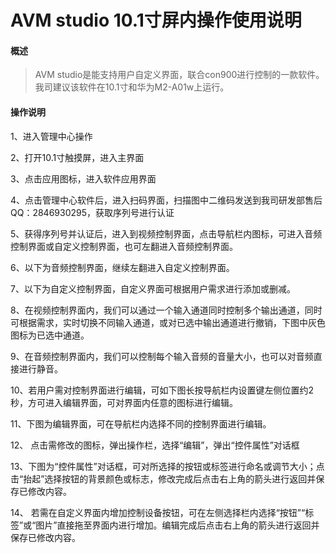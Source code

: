 # AVM studio 10.1寸屏内操作使用说明 

#### 概述 
>AVM studio是能支持用户自定义界面，联合con900进行控制的一款软件。我司建议该软件在10.1寸和华为M2-A01w上运行。


#### 操作说明

1、进入管理中心操作
 

2、打开10.1寸触摸屏，进入主界面 
     
3、点击应用图标，进入软件应用界面
    
4、点击管理中心软件后，进入扫码界面，扫描图中二维码发送到我司研发部售后QQ：2846930295，获取序列号进行认证

5、获得序列号并认证后，进入到视频控制界面，点击导航栏内图标，可进入音频控制界面或自定义控制界面，也可左翻进入音频控制界面。

6、以下为音频控制界面，继续左翻进入自定义控制界面。

7、以下为自定义控制界面，自定义界面可根据用户需求进行添加或删减。

8、在视频控制界面内，我们可以通过一个输入通道同时控制多个输出通道，同时可根据需求，实时切换不同输入通道，或对已选中输出通道进行撤销，下图中灰色图标为已选中通道。

9、在音频控制界面内，我们可以控制每个输入音频的音量大小，也可以对音频直接进行静音。

10、若用户需对控制界面进行编辑，可如下图长按导航栏内设置键左侧位置约2秒，方可进入编辑界面，可对界面内任意的图标进行编辑。

11、下图为编辑界面，可在导航栏内选择不同的控制界面进行编辑。

12、 点击需修改的图标，弹出操作栏，选择“编辑”，弹出“控件属性”对话框

13、下图为“控件属性”对话框，可对所选择的按钮或标签进行命名或调节大小；点击“抬起”选择按钮的背景颜色或标志，修改完成后点击右上角的箭头进行返回并保存已修改内容。

14、 若需在自定义界面内增加控制设备按钮，可在左侧选择栏内选择“按钮”“标签”或“图片”直接拖至界面内进行增加。编辑完成后点击右上角的箭头进行返回并保存已修改内容。

